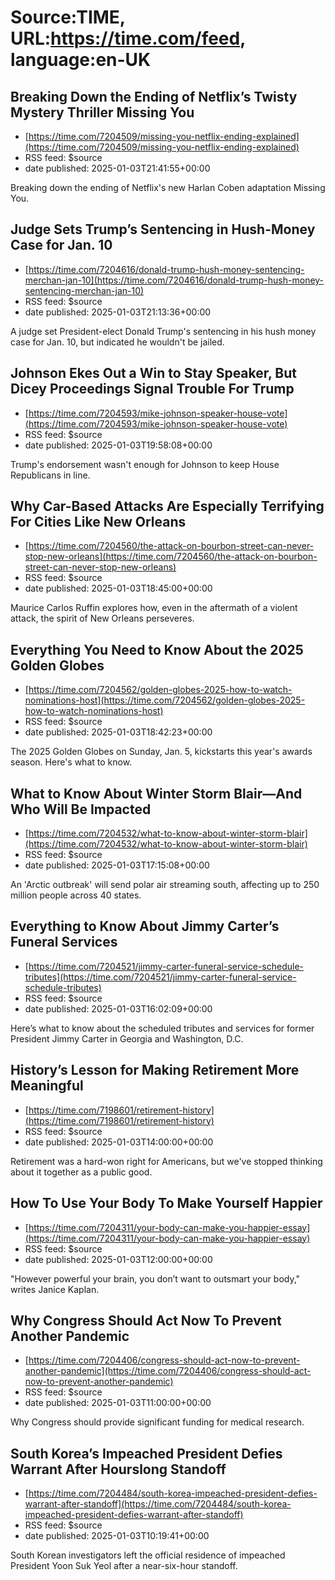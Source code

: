 # Source:TIME, URL:https://time.com/feed, language:en-UK

## Breaking Down the Ending of Netflix’s Twisty Mystery Thriller Missing You
 - [https://time.com/7204509/missing-you-netflix-ending-explained](https://time.com/7204509/missing-you-netflix-ending-explained)
 - RSS feed: $source
 - date published: 2025-01-03T21:41:55+00:00

Breaking down the ending of Netflix's new Harlan Coben adaptation Missing You.

## Judge Sets Trump’s Sentencing in Hush-Money Case for Jan. 10
 - [https://time.com/7204616/donald-trump-hush-money-sentencing-merchan-jan-10](https://time.com/7204616/donald-trump-hush-money-sentencing-merchan-jan-10)
 - RSS feed: $source
 - date published: 2025-01-03T21:13:36+00:00

A judge set President-elect Donald Trump's sentencing in his hush money case for Jan. 10, but indicated he wouldn't be jailed.

## Johnson Ekes Out a Win to Stay Speaker, But Dicey Proceedings Signal Trouble For Trump
 - [https://time.com/7204593/mike-johnson-speaker-house-vote](https://time.com/7204593/mike-johnson-speaker-house-vote)
 - RSS feed: $source
 - date published: 2025-01-03T19:58:08+00:00

Trump's endorsement wasn't enough for Johnson to keep House Republicans in line.

## Why Car-Based Attacks Are Especially Terrifying For Cities Like New Orleans
 - [https://time.com/7204560/the-attack-on-bourbon-street-can-never-stop-new-orleans](https://time.com/7204560/the-attack-on-bourbon-street-can-never-stop-new-orleans)
 - RSS feed: $source
 - date published: 2025-01-03T18:45:00+00:00

Maurice Carlos Ruffin explores how, even in the aftermath of a violent attack, the spirit of New Orleans perseveres.

## Everything You Need to Know About the 2025 Golden Globes
 - [https://time.com/7204562/golden-globes-2025-how-to-watch-nominations-host](https://time.com/7204562/golden-globes-2025-how-to-watch-nominations-host)
 - RSS feed: $source
 - date published: 2025-01-03T18:42:23+00:00

The 2025 Golden Globes on Sunday, Jan. 5, kickstarts this year's awards season. Here's what to know.

## What to Know About Winter Storm Blair—And Who Will Be Impacted
 - [https://time.com/7204532/what-to-know-about-winter-storm-blair](https://time.com/7204532/what-to-know-about-winter-storm-blair)
 - RSS feed: $source
 - date published: 2025-01-03T17:15:08+00:00

An 'Arctic outbreak' will send polar air streaming south, affecting up to 250 million people across 40 states.

## Everything to Know About Jimmy Carter’s Funeral Services
 - [https://time.com/7204521/jimmy-carter-funeral-service-schedule-tributes](https://time.com/7204521/jimmy-carter-funeral-service-schedule-tributes)
 - RSS feed: $source
 - date published: 2025-01-03T16:02:09+00:00

Here’s what to know about the scheduled tributes and services for former President Jimmy Carter in Georgia and Washington, D.C.

## History’s Lesson for Making Retirement More Meaningful
 - [https://time.com/7198601/retirement-history](https://time.com/7198601/retirement-history)
 - RSS feed: $source
 - date published: 2025-01-03T14:00:00+00:00

Retirement was a hard-won right for Americans, but we've stopped thinking about it together as a public good.

## How To Use Your Body To Make Yourself Happier
 - [https://time.com/7204311/your-body-can-make-you-happier-essay](https://time.com/7204311/your-body-can-make-you-happier-essay)
 - RSS feed: $source
 - date published: 2025-01-03T12:00:00+00:00

"However powerful your brain, you don’t want to outsmart your body," writes Janice Kaplan.

## Why Congress Should Act Now To Prevent Another Pandemic
 - [https://time.com/7204406/congress-should-act-now-to-prevent-another-pandemic](https://time.com/7204406/congress-should-act-now-to-prevent-another-pandemic)
 - RSS feed: $source
 - date published: 2025-01-03T11:00:00+00:00

Why Congress should provide significant funding for medical research.

## South Korea’s Impeached President Defies Warrant After Hourslong Standoff
 - [https://time.com/7204484/south-korea-impeached-president-defies-warrant-after-standoff](https://time.com/7204484/south-korea-impeached-president-defies-warrant-after-standoff)
 - RSS feed: $source
 - date published: 2025-01-03T10:19:41+00:00

South Korean investigators left the official residence of impeached President Yoon Suk Yeol after a near-six-hour standoff.

